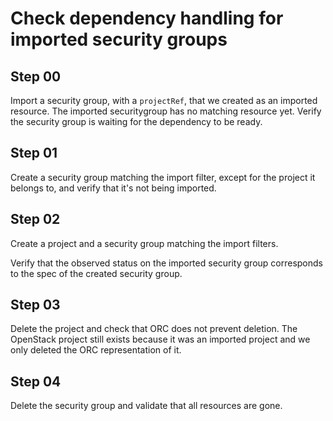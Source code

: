 # Check dependency handling for imported security groups

## Step 00

Import a security group, with a `projectRef`, that we created as an imported resource. The imported securitygroup has no matching resource yet.
Verify the security group is waiting for the dependency to be ready.

## Step 01

Create a security group matching the import filter, except for the project it belongs to, and verify that it's not being imported.

## Step 02

Create a project and a security group matching the import filters.

Verify that the observed status on the imported security group corresponds to the spec of the created security group.

## Step 03

Delete the project and check that ORC does not prevent deletion. The OpenStack project still exists because it was an imported project and we only deleted the ORC representation of it.

## Step 04

Delete the security group and validate that all resources are gone.

